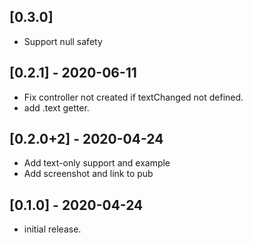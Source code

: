 ## [0.3.0]

- Support null safety

## [0.2.1] - 2020-06-11

- Fix controller not created if textChanged not defined.
- add .text getter.

## [0.2.0+2] - 2020-04-24

- Add text-only support and example
- Add screenshot and link to pub

## [0.1.0] - 2020-04-24

- initial release.
